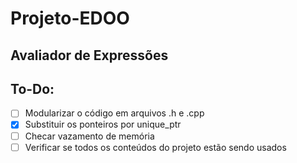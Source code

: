 # Projeto-EDOO
## Avaliador de Expressões

## To-Do:
- [ ] Modularizar o código em arquivos .h e .cpp
- [X] Substituir os ponteiros por unique_ptr
- [ ] Checar vazamento de memória
- [ ] Verificar se todos os conteúdos do projeto estão sendo usados
